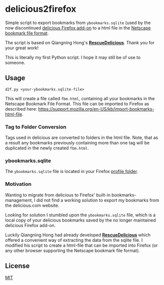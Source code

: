 # delicious2firefox

Simple script to export bookmarks from `ybookmarks.sqlite` (used by the now discontinued [delicious Firefox add-on](https://addons.mozilla.org/en-US/firefox/addon/delicious-bookmarks/) to a html file in the [Netscape bookmark file format](https://msdn.microsoft.com/en-us/library/aa753582%28v=vs.85%29.aspx). 

The script is based on Qiangning Hong's [**RescueDelicious**](https://pypi.python.org/pypi/RescueDelicious). Thank you for your great work!

This is literally my first Python script. I hope it may still be of use to someone.

## Usage

    d2f.py <your-ybookmarks.sqlite-file>

This will create a file called `fbm.html`, containing all your bookmarks in the Netscape Bookmark File Format.
This file can be imported to Firefox as described here: https://support.mozilla.org/en-US/kb/import-bookmarks-html-file.

### Tag to Folder Conversion
Tags used in delicious are converted to folders in the html file.
Note, that as a result any bookmarks previously containing more than one tag will be duplicated in the newly created `fbm.html`.

### ybookmarks.sqlite
The `ybookmarks.sqlite` file is located in your Firefox [profile folder](https://support.mozilla.org/en-US/kb/profiles-where-firefox-stores-user-data).

###  Motivation

Wanting to migrate from delicious to Firefox' built-in bookmarks-management, I did not find a working solution to export my bookmarks from the delicious.com website.

Looking for solution I stumbled upon the `ybookmarks.sqlite` file, which is a local copy of your delicious bookmarks saved by the no longer maintained delicious Firefox add-on.

Luckily Qiangning Hong had already developed [**RescueDelicious**](https://pypi.python.org/pypi/RescueDelicious) which offered a convenient way of extracting the data from the sqlite file. I modified his script to create a html-file that can be imported into Firefox (or any other browser supporting the Netscape bookmark file format).

## License

[MIT](https://opensource.org/licenses/MIT)
